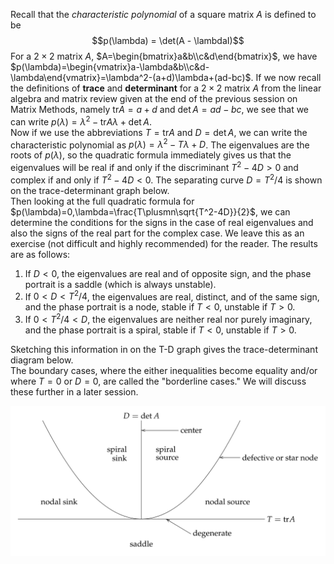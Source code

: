 Recall that the *characteristic polynomial* of a square matrix $A$ is defined to be
$$p(\lambda) = \det(A - \lambdaI)$$
For a $2\times2$ matrix $A$, $A=\begin{bmatrix}a&b\\c&d\end{bmatrix}$, we have $p(\lambda)=\begin{vmatrix}a-\lambda&b\\c&d-\lambda\end{vmatrix}=\lambda^2-(a+d)\lambda+(ad-bc)$. If we now recall the definitions of **trace** and **determinant** for a $2\times2$ matrix $A$ from the linear algebra and matrix review given at the end of the previous session on Matrix Methods, namely $\text{tr}A = a+d$ and $\det A = ad - bc$, we see that we can write $p(\lambda) = λ^2 - \text{tr}A\lambda + \det A$.  
Now if we use the abbreviations $T = \text{tr}A$ and $D = \det A$, we can write the characteristic polynomial as $p(\lambda) = \lambda^2 - T\lambda + D$. The eigenvalues are the roots of $p(\lambda)$, so the quadratic formula immediately gives us that the eigenvalues will be real if and only if the discriminant $T^2 - 4D > 0$ and complex if and only if $T^2 - 4D < 0$. The separating curve $D = T^2/4$ is shown on the trace-determinant graph below.  
Then looking at the full quadratic formula for $p(\lambda)=0,\lambda=\frac{T\plusmn\sqrt{T^2-4D}}{2}$, we can determine the conditions for the signs in the case of real eigenvalues and also the signs of the real part for the complex case. We leave this as an exercise (not difficult and highly recommended) for the reader. The results are as follows:
1. If $D < 0$, the eigenvalues are real and of opposite sign, and the phase portrait is a saddle (which is always unstable).
2. If $0 < D < T^2/4$, the eigenvalues are real, distinct, and of the same sign, and the phase portrait is a node, stable if $T < 0$, unstable if $T > 0$.
3. If $0 < T^2/4 < D$, the eigenvalues are neither real nor purely imaginary, and the phase portrait is a spiral, stable if $T < 0$, unstable if $T > 0$.

Sketching this information in on the T-D graph gives the trace-determinant diagram below.  
The boundary cases, where the either inequalities become equality and/or where $T = 0$ or $D = 0$, are called the "borderline cases." We will discuss these further in a later session.

![](pic350501.png)
